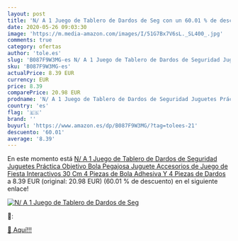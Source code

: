 ```yaml
---
layout: post
title: 'N/ A 1 Juego de Tablero de Dardos de Seg con un 60.01 % de descuento'
date: 2020-05-26 09:03:30
image: 'https://m.media-amazon.com/images/I/51G7Bx7V6sL._SL400_.jpg'
comments: true
category: ofertas
author: 'tole.es'
slug: 'B087F9W3MG-es N/ A 1 Juego de Tablero de Dardos de Seguridad Juguetes...'
sku: 'B087F9W3MG-es'
actualPrice: 8.39 EUR
currency: EUR
price: 8.39
comparePrice: 20.98 EUR
prodname: 'N/ A 1 Juego de Tablero de Dardos de Seguridad Juguetes Práctica Objetivo Bola Pegajosa Juguete Accesorios de Juego de Fiesta Interactivos  30 Cm 4 Piezas de Bola Adhesiva Y 4 Piezas de Dardos '
country: 'es'
flag: '🇪🇸'
brand: ''
buyurl: 'https://www.amazon.es/dp/B087F9W3MG/?tag=tolees-21'
descuento: '60.01'
average: '8.39'
---
```


En este momento está [N/ A 1 Juego de Tablero de Dardos de Seguridad Juguetes Práctica Objetivo Bola Pegajosa Juguete Accesorios de Juego de Fiesta Interactivos  30 Cm 4 Piezas de Bola Adhesiva Y 4 Piezas de Dardos ](https://www.amazon.es/dp/B087F9W3MG/?tag=tolees-21) a 8.39 EUR (original: 20.98 EUR) (60.01 %  de descuento) en el siguiente enlace!

[![N/ A 1 Juego de Tablero de Dardos de Seg](https://m.media-amazon.com/images/I/51G7Bx7V6sL._SL400_.jpg)](https://www.amazon.es/dp/B087F9W3MG/?tag=tolees-21)

🔎:


[🛒 Aquí!!!](https://www.amazon.es/dp/B087F9W3MG/?tag=tolees-21)
